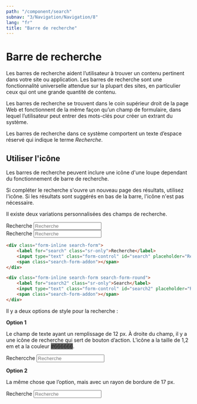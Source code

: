 ```yaml
---
path: "/component/search"
subnav: "3/Navigation/Navigation/8"
lang: "fr"
title: "Barre de recherche"
---
```


<helmet>
<title> Barre de recherche - Système de conception Aurora </title>
</helmet>

# Barre de recherche

Les barres de recherche aident l’utilisateur à trouver un contenu pertinent dans votre site ou application. Les barres de recherche sont une fonctionnalité universelle attendue sur la plupart des sites, en particulier ceux qui ont une grande quantité de contenu.

Les barres de recherche se trouvent dans le coin supérieur droit de la page Web et fonctionnent de la même façon qu’un champ de formulaire, dans lequel l’utilisateur peut entrer des mots-clés pour créer un extrant du système.

Les barres de recherche dans ce système comportent un texte d’espace réservé qui indique le terme *Recherche*.

## Utiliser l'icône

Les barres de recherche peuvent inclure une icône d'une loupe dependant du fonctionnement de barre de recherche. 

Si compléter le recherche s'ouvre un nouveau page des résultats, utilisez l'icône. Si les résultats sont suggérés en bas de la barre, l'icône n'est pas nécessaire.

<documentationtabs remove="react">
    <doctabpanel type="html">
        
Il existe deux variations personnalisées des champs de recherche.

<div class="form-inline search-form mb-3 mt-3">
    <label for="search" class="sr-only">Recherche</label>
    <input type="text" class="form-control" id="search" placeholder="Recherche">
    <span class="search-form-addon">
    </span>
</div>

<div class="form-inline search-form search-form-round">
    <label for="search2" class="sr-only">Recherche</label>
    <input type="text" class="form-control" id="search2" placeholder="Recherche">
    <span class="search-form-addon"></span>
</div>

```html
<div class="form-inline search-form">
    <label for="search" class="sr-only">Recherche</label>
    <input type="text" class="form-control" id="search" placeholder="Recherche">
    <span class="search-form-addon"></span>
</div>

<div class="form-inline search-form search-form-round">
    <label for="search2" class="sr-only">Search</label>
    <input type="text" class="form-control" id="search2" placeholder="Recherche">
    <span class="search-form-addon"></span>
</div>
```

</doctabpanel>
    <doctabpanel type="design">
          
Il y a deux options de style pour la recherche :

**Option 1**

Le champ de texte ayant un remplissage de 12 px. À droite du champ, il y a une icône de recherche qui sert de bouton d’action. L’icône a la taille de 1,2 em et a la couleur <badge style="background-color: #666666">#666666</badge>.

<div class="form-inline search-form mb-3">
    <label for="search" class="sr-only">Rechercche</label>
    <input type="text" class="form-control" id="search" placeholder="Recherche">
    <span class="search-form-addon">
    </span>
</div>


**Option 2**

La même chose que l’option, mais avec un rayon de bordure de 17 px.

<div class="form-inline search-form search-form-round">
    <label for="search2" class="sr-only">Recherche</label>
    <input type="text" class="form-control" id="search2" placeholder="Recherche">
    <span class="search-form-addon">
    </span>
</div>

</doctabpanel>
    </documentationtabs>

